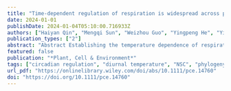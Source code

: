 ```yaml
---
title: "Time-dependent regulation of respiration is widespread across plant evolution"
date: 2024-01-01
publishDate: 2024-01-04T05:10:00.716933Z
authors: ["Haiyan Qin", "Mengqi Sun", "Weizhou Guo", "Yingpeng He", "Yinan Yao", "Víctor Resco de Dios"]
publication_types: ["2"]
abstract: "Abstract Establishing the temperature dependence of respiration is critical for accurate predictions of the global carbon cycle under climate change. Diurnal temperature fluctuations, or changes in substrate availability, lead to variations in leaf respiration. Additionally, recent studies hint that the thermal sensitivity of respiration could be time-dependent. However, the role for endogenous processes, independent from substrate availability, as drivers of temporal changes in the sensitivity of respiration to temperature across phylogenies has not yet been addressed. Here, we examined the diurnal variation in the response of respiration to temperatures (R–T relationship) for different lycophyte, fern, gymnosperm and angiosperm species. We tested whether time-dependent changes in the R–T relationship would impact leaf level respiration modelling. We hypothesized that interactions between endogenous processes, like the circadian clock, and leaf respiration would be independent from changes in substrate availability. Overall, we observed a time-dependent sensitivity in the R–T relationship across phylogenies, independent of temperature, that affected modelling parameters. These results are compatible with circadian gating of respiration, but further studies should analyse the possible involvement of the clock. Our results indicate time-dependent regulation of respiration might be widespread across phylogenies, and that endogenous regulation of respiration is likely affecting leaf-level respiration fluxes."
featured: false
publication: "*Plant, Cell & Environment*"
tags: ["circadian regulation", "diurnal temperature", "NSC", "phylogeny", "plant respiration"]
url_pdf: "https://onlinelibrary.wiley.com/doi/abs/10.1111/pce.14760"
doi: "https://doi.org/10.1111/pce.14760"
---
```


